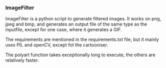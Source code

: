 ### ImageFilter
ImageFilter is a python script to generate filtered images. 
It works on png, jpeg and bmp, and generates an output file of the same type as the inputfile, except for one case, where it generates a GIF. 

The requirements are mentioned in the requirements.txt file, but it mainly uses PIL and openCV, except fot the cartooniser. 

The polyart function takes exceptionally long to execute, the others are relatively faster. 
